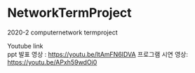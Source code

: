 # NetworkTermProject
2020-2 computernetwork termproject

Youtube link \
ppt 발표 영상 : https://youtu.be/ltAmFN6IDVA 
    프로그램 시연 영상:  https://youtu.be/APxh59wdOi0
